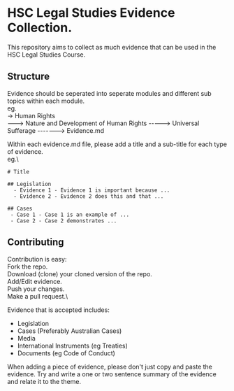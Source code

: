 # HSC Legal Studies Evidence Collection.
This repository aims to collect as much evidence that can be used in the HSC Legal Studies Course.

## Structure
Evidence should be seperated into seperate modules and different sub topics within each module.\
eg.\
-> Human Rights\
---> Nature and Development of Human Rights
-----> Universal Sufferage
-------> Evidence.md

Within each evidence.md file, please add a title and a sub-title for each type of evidence.\
eg.\
```
# Title

## Legislation
  - Evidence 1 - Evidence 1 is important because ...
  - Evidence 2 - Evidence 2 does this and that ...
  
## Cases
 - Case 1 - Case 1 is an example of ...
 - Case 2 - Case 2 demonstrates ...
```

## Contributing
Contribution is easy:\
Fork the repo.\
Download (clone) your cloned version of the repo.\
Add/Edit evidence.\
Push your changes.\
Make a pull request.\

Evidence that is accepted includes:
- Legislation
- Cases (Preferably Australian Cases)
- Media
- International Instruments (eg Treaties)
- Documents (eg Code of Conduct)

When adding a piece of evidence, please don't just copy and paste the evidence. Try and write a one or two sentence summary of the evidence and relate it to the theme.
